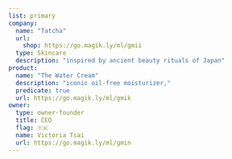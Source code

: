 ```yaml
---
list: primary
company:
  name: "Tatcha"
  url: 
    shop: https://go.magik.ly/ml/gmii
  type: Skincare
  description: "inspired by ancient beauty rituals of Japan"
product:
  name: "The Water Cream"
  description: "iconic oil-free moisturizer,"
  predicate: true
  url: https://go.magik.ly/ml/gmik
owner:
  type: owner-founder
  title: CEO
  flag: 🇹🇼
  name: Victoria Tsai
  url: https://go.magik.ly/ml/gmin
---
```

